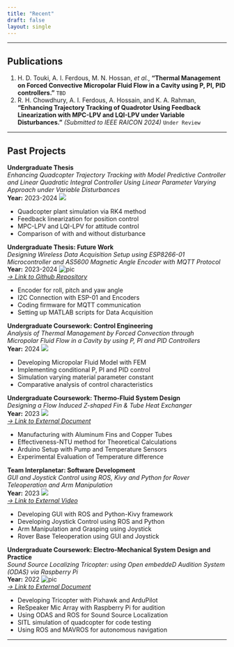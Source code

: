 ```yaml
---
title: "Recent"
draft: false
layout: single
---
```

---
## Publications  
1. H. D. Touki, A. I. Ferdous, M. N. Hossan, *et al.*, **“Thermal Management on Forced Convective
Micropolar Fluid Flow in a Cavity using P, PI, PID controllers.”** `TBD`
1. R. H. Chowdhury, A. I. Ferdous, A. Hossain, and K. A. Rahman, **“Enhancing Trajectory
Tracking of Quadrotor Using Feedback Linearization with MPC-LPV and LQI-LPV under Variable Disturbances.”** *(Submitted to IEEE RAICON 2024)* `Under Review`
---
## Past Projects  
**Undergraduate Thesis**  
*Enhancing Quadcopter Trajectory Tracking with Model Predictive Controller and Linear Quadratic Integral Controller Using Linear Parameter Varying Approach under Variable Disturbances*  
**Year:** 2023-2024 ![](/recent/images/Picture3.png#right)
* Quadcopter plant simulation via RK4 method
* Feedback linearization for position control
* MPC-LPV and LQI-LPV for attitude control
* Comparison of with and without disturbance
 
**Undergraduate Thesis: Future Work**  
*Designing Wireless Data Acquisition Setup using ESP8266-01 Microcontroller and AS5600 Magnetic Angle Encoder with MQTT Protocol*  
**Year:** 2023-2024 ![pic](/recent/images/Picture2.jpg#right)  
*[-> Link to Github Repository](https://github.com/sheriffMelamine/Undergraduate-Thesis-Testbench-setup)*
* Encoder for roll, pitch and yaw angle
* I2C Connection with ESP-01 and Encoders
* Coding firmware for MQTT communication
* Setting up MATLAB scripts for Data Acquisition

**Undergraduate Coursework: Control Engineering**  
*Analysis of Thermal Management by Forced Convection through Micropolar Fluid Flow in a Cavity by using P,
PI and PID Controllers*  
**Year:** 2024 ![](/recent/images/Picture1.png#right)
* Developing Micropolar Fluid Model with FEM
* Implementing conditional P, PI and PID control
* Simulation varying material parameter constant
* Comparative analysis of control characteristics

**Undergraduate Coursework: Thermo-Fluid System Design**  
*Designing a Flow Induced Z-shaped Fin & Tube Heat Exchanger*    
**Year:** 2023 ![](/recent/images/Picture5.jpg#right)  
*[-> Link to External Document](http://dx.doi.org/10.13140/RG.2.2.27143.61606)*
* Manufacturing with Aluminum Fins and Copper Tubes
* Effectiveness-NTU method for Theoretical Calculations
* Arduino Setup with Pump and Temperature Sensors
* Experimental Evaluation of Temperature difference

**Team Interplanetar: Software Development**  
*GUI and Joystick Control using ROS, Kivy and Python for Rover Teleoperation and Arm Manipulation*  
**Year:** 2023 ![](/recent/images/Picture3.jpg#right)  
*[-> Link to External Video](https://youtu.be/ui7ravSEjqk?si=xTIakNGyM3vaeThJ)*
* Developing GUI with ROS and Python-Kivy framework
* Developing Joystick Control using ROS and Python
* Arm Manipulation and Grasping using Joystick
* Rover Base Teleoperation using GUI and Joystick

**Undergraduate Coursework: Electro-Mechanical System Design and Practice**  
*Sound Source Localizing Tricopter: using Open embeddeD Audition System (ODAS) via Raspberry Pi*  
**Year:** 2022 ![pic](/recent/images/Picture1.jpg#right)  
*[-> Link to External Document](http://dx.doi.org/10.13140/RG.2.2.32176.78084)*  
* Developing Tricopter with Pixhawk and ArduPilot
* ReSpeaker Mic Array with Raspberry Pi for audition
* Using ODAS and ROS for Sound Source Localization
* SITL simulation of quadcopter for code testing
* Using ROS and MAVROS for autonomous navigation
---

<!--# Journal Publications
# Conference Proceedings-->
